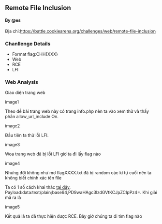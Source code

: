 ## Remote File Inclusion

#### By @es
 
Địa chỉ:https://battle.cookiearena.org/challenges/web/remote-file-inclusion

### Chanllenge Details
- Format flag:CHH{XXX}
- Web
- RCE
- LFI

### Web Analysis

Giao diện trang web

image1

Theo đề bài trang web này có trang info.php nên ta vào xem thử và thấy phần allow_url_include On. 

image2

Đầu tiên ta thử lỗi LFI.

image3

Woa trang web đã bị lỗi LFI giờ ta đi lấy flag nào

image4

Nhưng đời không như mơ flagXXXX.txt đã bị random các kí tự cuối nên ta không biết chính xác tên file

Ta có 1 số cách khai thác [tại đây](https://www.cdxy.me/?p=752). Payload:data:text/plain;base64,PD9waHAgc3lzdGVtKCJpZCIpPz4=. Khi giải mã ra là <?php system("id") ?>

image5

Kết quả là ta đã thực hiện được RCE. Bây giờ chúng ta đi tìm flag nào